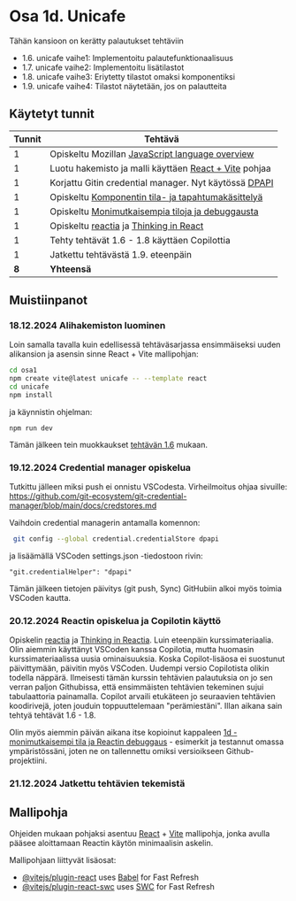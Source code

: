 # Osa 1d. Unicafe

Tähän kansioon on kerätty palautukset tehtäviin 
- 1.6. unicafe vaihe1: Implementoitu palautefunktionaalisuus
- 1.7. unicafe vaihe2: Implementoitu lisätilastot
- 1.8. unicafe vaihe3: Eriytetty tilastot omaksi komponentiksi
- 1.9. unicafe vaihe4: Tilastot näytetään, jos on palautteita

## Käytetyt tunnit
  Tunnit | Tehtävä                 |
| ------- | ---------------------- |
| 1 | Opiskeltu Mozillan [JavaScript language overview](https://developer.mozilla.org/en-US/docs/Web/JavaScript/Language_overview) |
| 1 | Luotu hakemisto ja malli käyttäen [React + Vite](https://fullstackopen.com/osa1/reactin_alkeet) pohjaa |
| 1 | Korjattu Gitin credential manager. Nyt käytössä [DPAPI](https://github.com/git-ecosystem/git-credential-manager/blob/main/docs/credstores.md)  |
| 1 | Opiskeltu [Komponentin tila- ja tapahtumakäsittelyä](https://fullstackopen.com/osa1/komponentin_tila_ja_tapahtumankasittelyä) |
| 1 | Opiskeltu [Monimutkaisempia tiloja ja debuggausta](https://fullstackopen.com/osa1/monimutkaisempi_tila_reactin_debuggaus) |
| 1 | Opiskeltu [reactia](https://react.dev/learn) ja [Thinking in React](https://react.dev/learn) |
| 1 | Tehty tehtävät 1.6 - 1.8 käyttäen Copilottia |
| 1 | Jatkettu tehtävästä 1.9. eteenpäin |
| **8** | **Yhteensä** |

## Muistiinpanot

### 18.12.2024 Alihakemiston luominen
Loin samalla tavalla kuin edellisessä tehtäväsarjassa ensimmäiseksi uuden alikansion ja asensin sinne React + Vite mallipohjan:
```bash
cd osa1
npm create vite@latest unicafe -- --template react
cd unicafe
npm install
```
ja käynnistin ohjelman:
```
npm run dev
```
Tämän jälkeen tein muokkaukset [tehtävän 1.6](https://fullstackopen.com/osa1/monimutkaisempi_tila_reactin_debuggaus#tehtavat-1-6-1-14) mukaan.

### 19.12.2024 Credential manager opiskelua
Tutkittu jälleen miksi push ei onnistu VSCodesta. Virheilmoitus ohjaa sivuille: https://github.com/git-ecosystem/git-credential-manager/blob/main/docs/credstores.md

Vaihdoin credential managerin antamalla komennon:
```bash
 git config --global credential.credentialStore dpapi
```
ja lisäämällä VSCoden settings.json -tiedostoon rivin:
```
"git.credentialHelper": "dpapi"
```
Tämän jälkeen tietojen päivitys (git push, Sync) GitHubiin alkoi myös toimia VSCoden kautta.

### 20.12.2024 Reactin opiskelua ja Copilotin käyttö

 Opiskelin [reactia](https://react.dev/learn) ja [Thinking in Reactia](https://react.dev/learn). Luin eteenpäin kurssimateriaalia. Olin aiemmin käyttänyt VSCoden kanssa Copilotia, mutta huomasin
 kurssimateriaalissa uusia ominaisuuksia. Koska Copilot-lisäosa ei suostunut päivittymään, päivitin
 myös VSCoden. Uudempi versio Copilotista olikin todella näppärä. Ilmeisesti tämän kurssin tehtävien
 palautuksia on jo sen verran paljon Githubissa, että ensimmäisten tehtävien tekeminen sujui
 tabulaattoria painamalla. Copilot arvaili etukäteen jo seuraavien tehtävien koodirivejä, joten
 jouduin toppuuttelemaan "perämiestäni". Illan aikana sain tehtyä tehtävät 1.6 - 1.8.

 Olin myös aiemmin päivän aikana itse kopioinut kappaleen [1d - monimutkaisempi tila ja Reactin debuggaus](https://fullstackopen.com/osa1/monimutkaisempi_tila_reactin_debuggaus) - esimerkit ja testannut omassa ympäristössäni, joten ne on tallennettu omiksi versioikseen Github-projektiini. 

### 21.12.2024 Jatkettu tehtävien tekemistä



## Mallipohja

Ohjeiden mukaan pohjaksi asentuu [React](https://react.dev/) + [Vite](https://vite.dev/) mallipohja, jonka avulla pääsee aloittamaan Reactin käytön minimaalisin askelin.

Mallipohjaan liittyvät lisäosat:

- [@vitejs/plugin-react](https://github.com/vitejs/vite-plugin-react/blob/main/packages/plugin-react/README.md) uses [Babel](https://babeljs.io/) for Fast Refresh
- [@vitejs/plugin-react-swc](https://github.com/vitejs/vite-plugin-react-swc) uses [SWC](https://swc.rs/) for Fast Refresh

